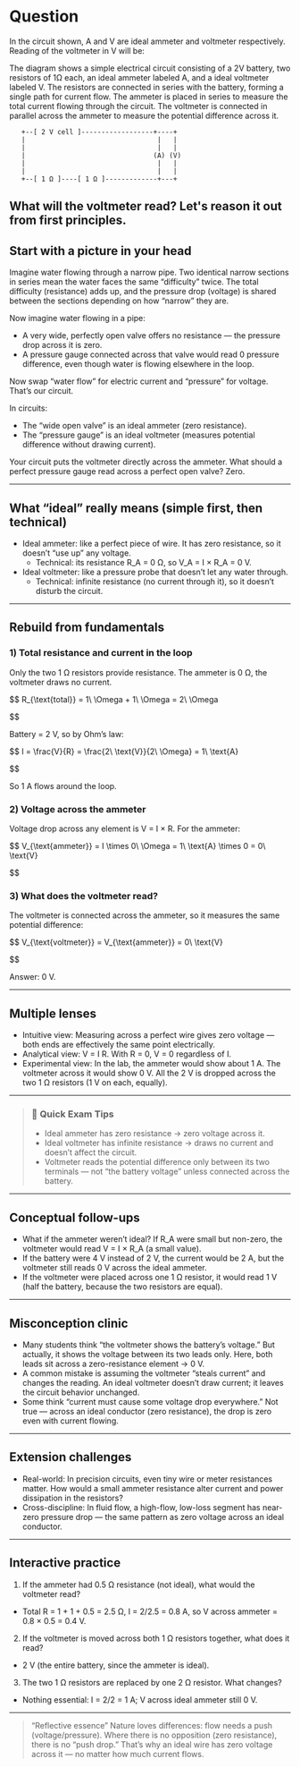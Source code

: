 # Question
In the circuit shown, A and V are ideal ammeter and voltmeter respectively. Reading of the voltmeter in V will be:

The diagram shows a simple electrical circuit consisting of a 2V battery, two resistors of 1Ω each, an ideal ammeter labeled A, and a ideal voltmeter labeled V. The resistors are connected in series with the battery, forming a single path for current flow. The ammeter is placed in series to measure the total current flowing through the circuit. The voltmeter is connected in parallel across the ammeter to measure the potential difference across it.

```
   +--[ 2 V cell ]------------------+----+
   |                                 |   |
   |                                 |   |
   |                                (A) (V)
   |                                 |   |
   |                                 |   |
   +--[ 1 Ω ]----[ 1 Ω ]-------------+---+
```

## What will the voltmeter read? Let's reason it out from first principles.

## Start with a picture in your head
Imagine water flowing through a narrow pipe. Two identical narrow sections in series mean the water faces the same “difficulty” twice. The total difficulty (resistance) adds up, and the pressure drop (voltage) is shared between the sections depending on how “narrow” they are.

Now imagine water flowing in a pipe:
- A very wide, perfectly open valve offers no resistance — the pressure drop across it is zero.
- A pressure gauge connected across that valve would read 0 pressure difference, even though water is flowing elsewhere in the loop.

Now swap “water flow” for electric current and “pressure” for voltage. That’s our circuit.

In circuits:
- The “wide open valve” is an ideal ammeter (zero resistance).
- The “pressure gauge” is an ideal voltmeter (measures potential difference without drawing current).

Your circuit puts the voltmeter directly across the ammeter. What should a perfect pressure gauge read across a perfect open valve? Zero.

---

## What “ideal” really means (simple first, then technical)

- Ideal ammeter: like a perfect piece of wire. It has zero resistance, so it doesn’t “use up” any voltage.
  - Technical: its resistance R_A = 0 Ω, so V_A = I × R_A = 0 V.
- Ideal voltmeter: like a pressure probe that doesn’t let any water through.
  - Technical: infinite resistance (no current through it), so it doesn’t disturb the circuit.

---

## Rebuild from fundamentals

### 1) Total resistance and current in the loop
Only the two 1 Ω resistors provide resistance. The ammeter is 0 Ω, the voltmeter draws no current.

$$
R_{\text{total}} = 1\ \Omega + 1\ \Omega = 2\ \Omega

$$

Battery = 2 V, so by Ohm’s law:

$$
I = \frac{V}{R} = \frac{2\ \text{V}}{2\ \Omega} = 1\ \text{A}

$$

So 1 A flows around the loop.

### 2) Voltage across the ammeter
Voltage drop across any element is V = I × R. For the ammeter:

$$
V_{\text{ammeter}} = I \times 0\ \Omega = 1\ \text{A} \times 0 = 0\ \text{V}

$$

### 3) What does the voltmeter read?
The voltmeter is connected across the ammeter, so it measures the same potential difference:

$$
V_{\text{voltmeter}} = V_{\text{ammeter}} = 0\ \text{V}

$$

Answer: 0 V.

---

## Multiple lenses

- Intuitive view: Measuring across a perfect wire gives zero voltage — both ends are effectively the same point electrically.
- Analytical view: V = I R. With R = 0, V = 0 regardless of I.
- Experimental view: In the lab, the ammeter would show about 1 A. The voltmeter across it would show 0 V. All the 2 V is dropped across the two 1 Ω resistors (1 V on each, equally).

---

> ### 🧠 Quick Exam Tips
> - Ideal ammeter has zero resistance → zero voltage across it.
> - Ideal voltmeter has infinite resistance → draws no current and doesn’t affect the circuit.
> - Voltmeter reads the potential difference only between its two terminals — not “the battery voltage” unless connected across the battery.

---

## Conceptual follow-ups

- What if the ammeter weren’t ideal? If R_A were small but non-zero, the voltmeter would read V = I × R_A (a small value).
- If the battery were 4 V instead of 2 V, the current would be 2 A, but the voltmeter still reads 0 V across the ideal ammeter.
- If the voltmeter were placed across one 1 Ω resistor, it would read 1 V (half the battery, because the two resistors are equal).

---

## Misconception clinic

- Many students think “the voltmeter shows the battery’s voltage.” But actually, it shows the voltage between its two leads only. Here, both leads sit across a zero-resistance element → 0 V.
- A common mistake is assuming the voltmeter “steals current” and changes the reading. An ideal voltmeter doesn’t draw current; it leaves the circuit behavior unchanged.
- Some think “current must cause some voltage drop everywhere.” Not true — across an ideal conductor (zero resistance), the drop is zero even with current flowing.

---

## Extension challenges

- Real-world: In precision circuits, even tiny wire or meter resistances matter. How would a small ammeter resistance alter current and power dissipation in the resistors?
- Cross-discipline: In fluid flow, a high-flow, low-loss segment has near-zero pressure drop — the same pattern as zero voltage across an ideal conductor.

---

## Interactive practice

1) If the ammeter had 0.5 Ω resistance (not ideal), what would the voltmeter read?
- Total R = 1 + 1 + 0.5 = 2.5 Ω, I = 2/2.5 = 0.8 A, so V across ammeter = 0.8 × 0.5 = 0.4 V.

2) If the voltmeter is moved across both 1 Ω resistors together, what does it read?
- 2 V (the entire battery, since the ammeter is ideal).

3) The two 1 Ω resistors are replaced by one 2 Ω resistor. What changes?
- Nothing essential: I = 2/2 = 1 A; V across ideal ammeter still 0 V.

---

> “Reflective essence”
> Nature loves differences: flow needs a push (voltage/pressure). Where there is no opposition (zero resistance), there is no “push drop.” That’s why an ideal wire has zero voltage across it — no matter how much current flows.